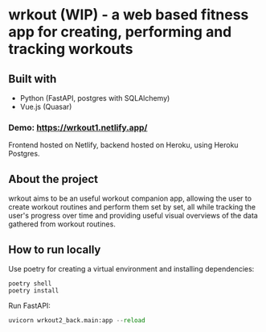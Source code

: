 # wrkout (WIP) - a web based fitness app for creating, performing and tracking workouts

## Built with

- Python (FastAPI, postgres with SQLAlchemy)
- Vue.js (Quasar)

### Demo: https://wrkout1.netlify.app/
Frontend hosted on Netlify, backend hosted on Heroku, using Heroku Postgres.

## About the project

wrkout aims to be an useful workout companion app, allowing the user to create workout routines and perform them set by set, all while tracking the user's progress over time and providing useful visual overviews of the data gathered from workout routines.


## How to run locally

Use poetry for creating a virtual environment and installing dependencies:
```
poetry shell
poetry install
```


Run FastAPI:
```python
uvicorn wrkout2_back.main:app --reload
```
